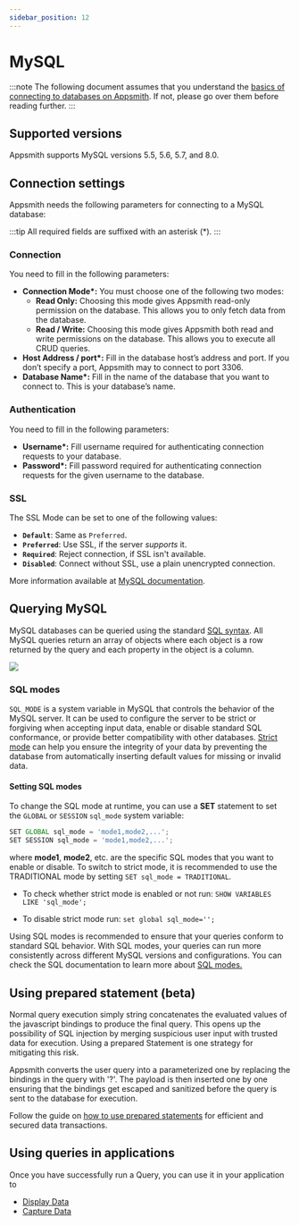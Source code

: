 ```yaml
---
sidebar_position: 12
---
```

# MySQL

:::note
The following document assumes that you understand the [basics of connecting to databases on Appsmith](/core-concepts/connecting-to-data-sources/connecting-to-databases.md#connecting-to-a-database). If not, please go over them before reading further.
:::

## **Supported versions**

Appsmith supports MySQL versions 5.5, 5.6, 5.7, and 8.0.

## Connection settings

Appsmith needs the following parameters for connecting to a MySQL database:

:::tip
All required fields are suffixed with an asterisk (\*).
:::

### **Connection**

You need to fill in the following parameters:

* **Connection Mode\*:** You must choose one of the following two modes:
  * **Read Only:** Choosing this mode gives Appsmith read-only permission on the database. This allows you to only fetch data from the database.
  * **Read / Write:** Choosing this mode gives Appsmith both read and write permissions on the database. This allows you to execute all CRUD queries.
* **Host Address / port\*:** Fill in the database host’s address and port. If you don’t specify a port, Appsmith may to connect to port 3306.
* **Database Name\*:** Fill in the name of the database that you want to connect to. This is your database’s name.

### Authentication

You need to fill in the following parameters:

* **Username\*:** Fill username required for authenticating connection requests to your database.
* **Password\*:** Fill password required for authenticating connection requests for the given username to the database.

### SSL

The SSL Mode can be set to one of the following values:

* **`Default`**: Same as `Preferred`.
* **`Preferred`**: Use SSL, if the server _supports_ it.
* **`Required`**: Reject connection, if SSL isn't available.
* **`Disabled`**: Connect without SSL, use a plain unencrypted connection.

More information available at [MySQL documentation](https://dev.mysql.com/doc/refman/8.0/en/connection-options.html#option\_general\_ssl-mode).

## Querying MySQL

MySQL databases can be queried using the standard [SQL syntax](https://dev.mysql.com/doc/refman/8.0/en/). All MySQL queries return an array of objects where each object is a row returned by the query and each property in the object is a column.

![](/img/postgres.gif)



### SQL modes

```SQL_MODE``` is a system variable in MySQL that controls the behavior of the MySQL server. It can be used to configure the server to be strict or forgiving when accepting input data, enable or disable standard SQL conformance, or provide better compatibility with other databases. [Strict mode](https://dev.mysql.com/doc/refman/8.0/en/sql-mode.html#sql-mode-strict) can help you ensure the integrity of your data by preventing the database from automatically inserting default values for missing or invalid data. 

#### Setting SQL modes

To change the SQL mode at runtime, you can use a **SET** statement to set the `GLOBAL` or `SESSION` ```sql_mode``` system variable:

```js
SET GLOBAL sql_mode = 'mode1,mode2,...';
SET SESSION sql_mode = 'mode1,mode2,...';
```
where **mode1**, **mode2**, etc. are the specific SQL modes that you want to enable or disable. To switch to strict mode, it is recommended to use the TRADITIONAL mode by setting ```SET sql_mode = TRADITIONAL```.

* To check whether strict mode is enabled or not run:
```SHOW VARIABLES LIKE 'sql_mode';```

* To disable strict mode run:
```set global sql_mode='';```

Using SQL modes is recommended to ensure that your queries conform to standard SQL behavior. With SQL modes, your queries can run more consistently across different MySQL versions and configurations. You can check the SQL documentation to learn more about [SQL modes.](https://dev.mysql.com/doc/refman/8.0/en/sql-mode.html)

## Using prepared statement (beta)

Normal query execution simply string concatenates the evaluated values of the javascript bindings to produce the final query. This opens up the possibility of SQL injection by merging suspicious user input with trusted data for execution. Using a prepared Statement is one strategy for mitigating this risk.

Appsmith converts the user query into a parameterized one by replacing the bindings in the query with '?'. The payload is then inserted one by one ensuring that the bindings get escaped and sanitized before the query is sent to the database for execution.

Follow the guide on [how to use prepared statements](/learning-and-resources/how-to-guides/how-to-use-prepared-statements) for efficient and secured data transactions.

## Using queries in applications

Once you have successfully run a Query, you can use it in your application to

* [Display Data](/core-concepts/data-access-and-binding/displaying-data-read/)
* [Capture Data](/core-concepts/data-access-and-binding/capturing-data-write/)
